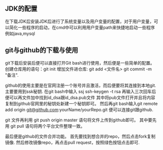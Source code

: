JDK的配置
---
在下载JDK后安装JDK后进行了系统变量以及用户变量的配置，对于用户变量，可以简化一些程序的启动，在cmd中可以利用用户变量path来快捷地启动一些程序
例如java,mysql

git与github的下载与使用
---
git下载后安装后便可以直接打开Git bash进行使用，然后便是一些简单的配置。
创建仓库用的语句：git init
增加文件进仓库: git add <文件名>      git commit -m "备注".

github的使用主要是在官网注册一个账号并且激活，而后便要将其连接到本地git.
主要要用到ssk秘钥.
在git bash中输入 ssj ssh-keygen -t rsa   再输入三次回车后便可以再文件加中找到id_dsa跟id_dsa.pub文件
其中将pub文件打开并且将内容复制到github官网里的秘钥处新建一个秘钥即可。
然后再git bash输入git remote add origin git@github.com:yourName/yourRepo.git
便可以连接git跟github.


git 文件再利用 git push origin master 语句将文件上传到github即可。
其中要先用 git pull 语句将两个平台文件整理一致。

最后便是github的文件合并功能。
首先要找到想合并的repo，然后点击fork复制镜像.
然后修改镜像repo，再点击pull request，按照绿色按钮点击即可.